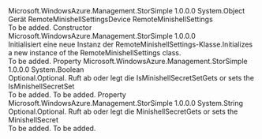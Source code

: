 <Type Name="RemoteMinishellSettings" FullName="Microsoft.WindowsAzure.Management.StorSimple.Models.RemoteMinishellSettings">
  <TypeSignature Language="C#" Value="public class RemoteMinishellSettings" />
  <TypeSignature Language="ILAsm" Value=".class public auto ansi beforefieldinit RemoteMinishellSettings extends System.Object" />
  <TypeSignature Language="DocId" Value="T:Microsoft.WindowsAzure.Management.StorSimple.Models.RemoteMinishellSettings" />
  <TypeSignature Language="VB.NET" Value="Public Class RemoteMinishellSettings" />
  <TypeSignature Language="F#" Value="type RemoteMinishellSettings = class" />
  <AssemblyInfo>
    <AssemblyName>Microsoft.WindowsAzure.Management.StorSimple</AssemblyName>
    <AssemblyVersion>1.0.0.0</AssemblyVersion>
  </AssemblyInfo>
  <Base>
    <BaseTypeName>System.Object</BaseTypeName>
  </Base>
  <Interfaces />
  <Docs>
    <summary>
            <span data-ttu-id="7e156-101">Gerät RemoteMinishellSettings</span><span class="sxs-lookup"><span data-stu-id="7e156-101">Device RemoteMinishellSettings</span></span>
            </summary>
    <remarks>To be added.</remarks>
  </Docs>
  <Members>
    <Member MemberName=".ctor">
      <MemberSignature Language="C#" Value="public RemoteMinishellSettings ();" />
      <MemberSignature Language="ILAsm" Value=".method public hidebysig specialname rtspecialname instance void .ctor() cil managed" />
      <MemberSignature Language="DocId" Value="M:Microsoft.WindowsAzure.Management.StorSimple.Models.RemoteMinishellSettings.#ctor" />
      <MemberSignature Language="VB.NET" Value="Public Sub New ()" />
      <MemberType>Constructor</MemberType>
      <AssemblyInfo>
        <AssemblyName>Microsoft.WindowsAzure.Management.StorSimple</AssemblyName>
        <AssemblyVersion>1.0.0.0</AssemblyVersion>
      </AssemblyInfo>
      <Parameters />
      <Docs>
        <summary>
            <span data-ttu-id="7e156-102">Initialisiert eine neue Instanz der RemoteMinishellSettings-Klasse.</span><span class="sxs-lookup"><span data-stu-id="7e156-102">Initializes a new instance of the RemoteMinishellSettings class.</span></span>
            </summary>
        <remarks>To be added.</remarks>
      </Docs>
    </Member>
    <Member MemberName="IsMinishellSecretSet">
      <MemberSignature Language="C#" Value="public bool IsMinishellSecretSet { get; set; }" />
      <MemberSignature Language="ILAsm" Value=".property instance bool IsMinishellSecretSet" />
      <MemberSignature Language="DocId" Value="P:Microsoft.WindowsAzure.Management.StorSimple.Models.RemoteMinishellSettings.IsMinishellSecretSet" />
      <MemberSignature Language="VB.NET" Value="Public Property IsMinishellSecretSet As Boolean" />
      <MemberSignature Language="F#" Value="member this.IsMinishellSecretSet : bool with get, set" Usage="Microsoft.WindowsAzure.Management.StorSimple.Models.RemoteMinishellSettings.IsMinishellSecretSet" />
      <MemberType>Property</MemberType>
      <AssemblyInfo>
        <AssemblyName>Microsoft.WindowsAzure.Management.StorSimple</AssemblyName>
        <AssemblyVersion>1.0.0.0</AssemblyVersion>
      </AssemblyInfo>
      <ReturnValue>
        <ReturnType>System.Boolean</ReturnType>
      </ReturnValue>
      <Docs>
        <summary>
            <span data-ttu-id="7e156-103">Optional.</span><span class="sxs-lookup"><span data-stu-id="7e156-103">Optional.</span></span> <span data-ttu-id="7e156-104">Ruft ab oder legt die IsMinishellSecretSet</span><span class="sxs-lookup"><span data-stu-id="7e156-104">Gets or sets the IsMinishellSecretSet</span></span>
            </summary>
        <value>To be added.</value>
        <remarks>To be added.</remarks>
      </Docs>
    </Member>
    <Member MemberName="MinishellSecret">
      <MemberSignature Language="C#" Value="public string MinishellSecret { get; set; }" />
      <MemberSignature Language="ILAsm" Value=".property instance string MinishellSecret" />
      <MemberSignature Language="DocId" Value="P:Microsoft.WindowsAzure.Management.StorSimple.Models.RemoteMinishellSettings.MinishellSecret" />
      <MemberSignature Language="VB.NET" Value="Public Property MinishellSecret As String" />
      <MemberSignature Language="F#" Value="member this.MinishellSecret : string with get, set" Usage="Microsoft.WindowsAzure.Management.StorSimple.Models.RemoteMinishellSettings.MinishellSecret" />
      <MemberType>Property</MemberType>
      <AssemblyInfo>
        <AssemblyName>Microsoft.WindowsAzure.Management.StorSimple</AssemblyName>
        <AssemblyVersion>1.0.0.0</AssemblyVersion>
      </AssemblyInfo>
      <ReturnValue>
        <ReturnType>System.String</ReturnType>
      </ReturnValue>
      <Docs>
        <summary>
            <span data-ttu-id="7e156-105">Optional.</span><span class="sxs-lookup"><span data-stu-id="7e156-105">Optional.</span></span> <span data-ttu-id="7e156-106">Ruft ab oder legt die MinishellSecret</span><span class="sxs-lookup"><span data-stu-id="7e156-106">Gets or sets the MinishellSecret</span></span>
            </summary>
        <value>To be added.</value>
        <remarks>To be added.</remarks>
      </Docs>
    </Member>
  </Members>
</Type>